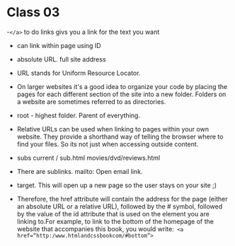 # Class 03
-`</a>` to do links givs you a link for the text you want
- can link within page using ID 
- absolute URL. full site address
- URL stands for Uniform Resource Locator.
- On larger websites it's a good idea to organize your code by placing the pages for each different section of the site into a new folder. Folders on a website are sometimes referred to as directories.
- root - highest folder.  Parent of everything. 
- Relative URLs can be used when linking to pages within your own website. They provide a shorthand way of telling the browser where to find your files.  So its not just when accessing outside content. 
 - subs  current / sub.html       movies/dvd/reviews.html

- There are sublinks. mailto:  Open email link. 
- target.  This will open up a new page so the user stays on your site ;)
- Therefore, the href attribute will contain the address for the page (either an absolute URL or a relative URL), followed by the # symbol, followed by the value of the id attribute that is used on the element you are linking to.For example, to link to the bottom of the homepage of the website that accompanies this book, you would write:` <a href=“http:/www.htmlandcssbookcom/#bottom”>`
